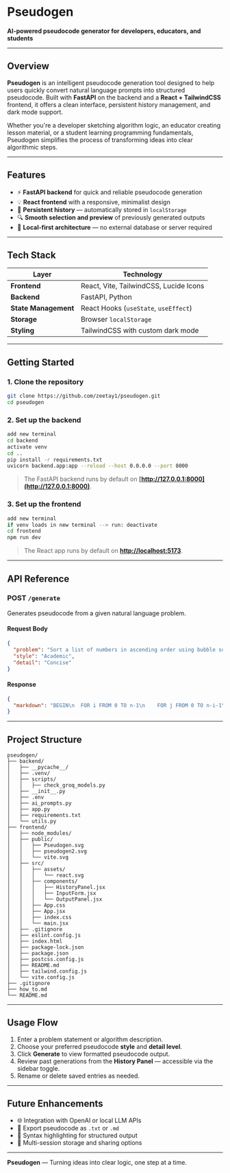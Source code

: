 # Pseudogen  
**AI-powered pseudocode generator for developers, educators, and students**

---

## Overview  
**Pseudogen** is an intelligent pseudocode generation tool designed to help users quickly convert natural language prompts into structured pseudocode. Built with **FastAPI** on the backend and a **React + TailwindCSS** frontend, it offers a clean interface, persistent history management, and dark mode support.

Whether you're a developer sketching algorithm logic, an educator creating lesson material, or a student learning programming fundamentals, Pseudogen simplifies the process of transforming ideas into clear algorithmic steps.

---

## Features  

- ⚡ **FastAPI backend** for quick and reliable pseudocode generation  
- 💡 **React frontend** with a responsive, minimalist design  
- 🧠 **Persistent history** — automatically stored in `localStorage`  
- 🔍 **Smooth selection and preview** of previously generated outputs  
- 💾 **Local-first architecture** — no external database or server required  

---

## Tech Stack  

| Layer | Technology |
|-------|-------------|
| **Frontend** | React, Vite, TailwindCSS, Lucide Icons |
| **Backend** | FastAPI, Python |
| **State Management** | React Hooks (`useState`, `useEffect`) |
| **Storage** | Browser `localStorage` |
| **Styling** | TailwindCSS with custom dark mode |

---

## Getting Started  

### 1. Clone the repository  
```bash
git clone https://github.com/zeetay1/pseudogen.git
cd pseudogen
```

### 2. Set up the backend

```bash
add new terminal
cd backend
activate venv
cd ..
pip install -r requirements.txt
uvicorn backend.app:app --reload --host 0.0.0.0 --port 8000
```

> The FastAPI backend runs by default on **[http://127.0.0.1:8000](http://127.0.0.1:8000)**.

### 3. Set up the frontend

```bash
add new terminal
if venv loads in new terminal --> run: deactivate
cd frontend
npm run dev
```

> The React app runs by default on **[http://localhost:5173](http://localhost:5173)**.

---

## API Reference

### **POST** `/generate`

Generates pseudocode from a given natural language problem.

#### Request Body

```json
{
  "problem": "Sort a list of numbers in ascending order using bubble sort",
  "style": "Academic",
  "detail": "Concise"
}
```

#### Response

```json
{
  "markdown": "BEGIN\n  FOR i FROM 0 TO n-1\n    FOR j FROM 0 TO n-i-1\n      IF arr[j] > arr[j+1]\n        SWAP arr[j], arr[j+1]\n      ENDIF\n    END FOR\n  END FOR\nEND"
}
```

---

## Project Structure

```
pseudogen/
├── backend/
│   ├── __pycache__/
│   ├── .venv/
│   ├── scripts/
│   │   ├── check_groq_models.py
│   ├── __init__.py
│   ├── .env
│   ├── ai_prompts.py
│   ├── app.py
│   ├── requirements.txt
│   └── utils.py
├── frontend/
│   ├── node_modules/
│   ├── public/
│   │   ├── Pseudogen.svg
│   │   ├── pseudogen2.svg
│   │   └── vite.svg
│   ├── src/
│   │   ├── assets/
│   │   │   └── react.svg
│   │   ├── components/
│   │   │   ├── HistoryPanel.jsx
│   │   │   ├── InputForm.jsx
│   │   │   └── OutputPanel.jsx
│   │   ├── App.css
│   │   ├── App.jsx
│   │   ├── index.css
│   │   └── main.jsx
│   ├── .gitignore
│   ├── eslint.config.js
│   ├── index.html
│   ├── package-lock.json
│   ├── package.json
│   ├── postcss.config.js
│   ├── README.md
│   ├── tailwind.config.js
│   └── vite.config.js
├── .gitignore
├── how_to.md
└── README.md
```

---

## Usage Flow

1. Enter a problem statement or algorithm description.
2. Choose your preferred pseudocode **style** and **detail level**.
3. Click **Generate** to view formatted pseudocode output.
4. Review past generations from the **History Panel** — accessible via the sidebar toggle.
5. Rename or delete saved entries as needed.

---

## Future Enhancements

* 🌐 Integration with OpenAI or local LLM APIs
* 📄 Export pseudocode as `.txt` or `.md`
* 🧩 Syntax highlighting for structured output
* 🔗 Multi-session storage and sharing options

---

**Pseudogen** — Turning ideas into clear logic, one step at a time.